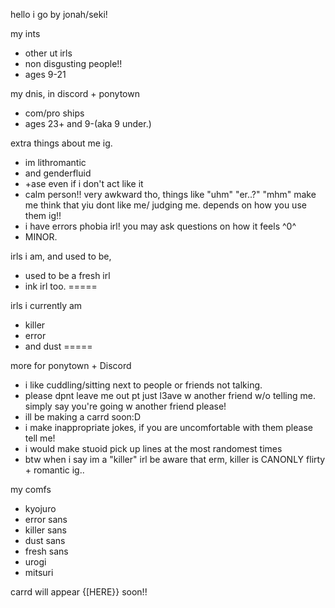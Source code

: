 
hello i go by jonah/seki!




my ints
- other ut irls
- non disgusting people!!
- ages 9-21 


my dnis, in discord + ponytown
- com/pro ships
- ages 23+ and 9-(aka 9 under.)




extra things about me ig.
- im lithromantic
- and genderfluid
- +ase even if i don't act like it
- calm person!! very awkward tho, things like "uhm" "er..?" "mhm" make me think that yiu dont like me/ judging me. depends on how you use them ig!!
- i have errors phobia irl! you may ask questions on how it feels ^0^
- MINOR.


irls i am, and used to be,
- used to be a fresh irl
- ink irl too.
=====




irls i currently am
- killer
- error
- and dust
=====


more for ponytown + Discord 
- i like cuddling/sitting next to people or friends not talking.
- please dpnt leave me out pt just l3ave w another friend w/o telling me. simply say you're going w another friend please!
- ill be making a carrd soon:D
- i make inappropriate jokes, if you are uncomfortable with them please tell me!
- i would make stuoid pick up lines at the most randomest times
- btw when i say im a "killer" irl be aware that erm, killer is CANONLY flirty + romantic ig..



my comfs
- kyojuro
- error sans
- killer sans
- dust sans
- fresh sans
- urogi
- mitsuri


carrd will appear {[HERE}} soon!!
